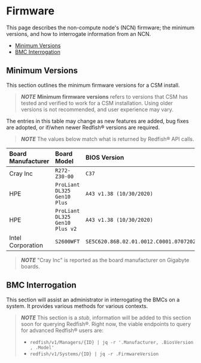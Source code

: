 # Firmware

This page describes the non-compute node's (NCN) firmware; the minimum versions, and how to interrogate information
from an NCN.

* [Minimum Versions](#minimum-versions)
* [BMC Interrogation](#bmc-interrogation)

## Minimum Versions

This section outlines the minimum firmware versions for a CSM install.

> ***NOTE*** **Minimum firmware versions** refers to versions that CSM has tested and verified to work for a CSM installation. Using older
> versions is not recommended, and user experience may vary.

The entries in this table may change as new features are added, bug fixes are adopted, or if/when newer Redfish® versions are required.

> ***NOTE*** The values below match what is returned by Redfish® API calls.

| Board Manufacturer         | Board Model                    | BIOS Version                                 | Firmware Version      |
| :------------------------- | :----------------------------- | :------------------------------------------- | :-------------------- |
| Cray Inc                   | `R272-Z30-00`                  | `C37`                                        | `12.84.17`
| HPE                        | `ProLiant DL325 Gen10 Plus`    | `A43 v1.38 (10/30/2020)`                     | `iLO 5 v2.44`
| HPE                        | `ProLiant DL325 Gen10 Plus v2` | `A43 v1.38 (10/30/2020)`                     | `iLO 5 v2.44`
| Intel Corporation          | `S2600WFT`                     | `SE5C620.86B.02.01.0012.C0001.070720200218`  | `2.48.89b32e0d`

> ***NOTE*** "Cray Inc" is reported as the board manufacturer on Gigabyte boards.

## BMC Interrogation

This section will assist an administrator in interrogating the BMCs on a system. It provides various methods
for various contexts.

> ***NOTE*** This section is a *stub*, information will be added to this section soon for querying Redfish®.
> Right now, the viable endpoints to query for advanced Redfish® users are:
>
> * `redfish/v1/Managers/{ID} | jq -r '.Manufacturer, .BiosVersion , .Model'`
> * `redfish/v1/Systems/{ID} | jq -r .FirmwareVersion`
